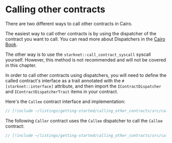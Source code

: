 # Calling other contracts

There are two different ways to call other contracts in Cairo.

The easiest way to call other contracts is by using the dispatcher of the contract you want to call.
You can read more about Dispatchers in the [Cairo Book](https://book.cairo-lang.org/ch15-02-interacting-with-another-contract.html#calling-contracts-using-the-contract-dispatcher).

The other way is to use the `starknet::call_contract_syscall` syscall yourself. However, this method is not recommended and will not be covered in this chapter.

In order to call other contracts using dispatchers, you will need to define the called contract's interface as a trait annotated with the `#[starknet::interface]` attribute, and then import the `IContractDispatcher` and `IContractDispatcherTrait` items in your contract.

Here's the `Callee` contract interface and implementation:

```rust
// [!include ~/listings/getting-started/calling_other_contracts/src/caller.cairo:callee_contract]
```

The following `Caller` contract uses the `Callee` dispatcher to call the `Callee` contract:

```rust
// [!include ~/listings/getting-started/calling_other_contracts/src/caller.cairo:caller_contract]
```
